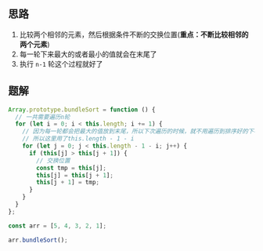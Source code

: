 ## 思路

1. 比较两个相邻的元素，然后根据条件不断的交换位置(**重点：不断比较相邻的两个元素**)
2. 每一轮下来最大的或者最小的值就会在末尾了
3. 执行 `n-1` 轮这个过程就好了

## 题解

```js
Array.prototype.bundleSort = function () {
  // 一共需要遍历n轮
  for (let i = 0; i < this.length; i += 1) {
    // 因为每一轮都会把最大的值放到末尾，所以下次遍历的时候，就不用遍历到排序好的下标处了
    // 所以这里用了this.length - 1 - i
    for (let j = 0; j < this.length - 1 - i; j++) {
      if (this[j] > this[j + 1]) {
        // 交换位置
        const tmp = this[j];
        this[j] = this[j + 1];
        this[j + 1] = tmp;
      }
    }
  }
};

const arr = [5, 4, 3, 2, 1];

arr.bundleSort();
```
